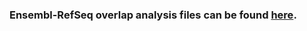 ### Ensembl-RefSeq overlap analysis files can be found [here](https://drive.google.com/drive/folders/1nOLhC_dm-6sPF_fSCYyIF_wjj986xBFU?usp=sharing).
